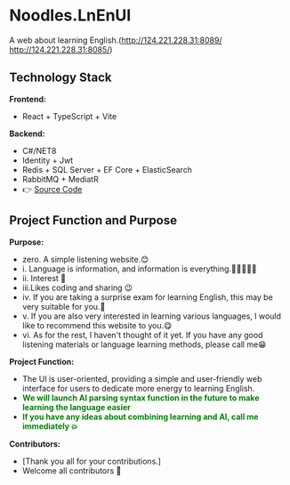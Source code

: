 # Noodles.LnEnUI
A web about learning English.(http://124.221.228.31:8089/  http://124.221.228.31:8085/)

## Technology Stack

**Frontend:**
  - React + TypeScript + Vite

**Backend:**

- C#/NET8
- Identity + Jwt
- Redis + SQL Server + EF Core + ElasticSearch
- RabbitMQ + MediatR
- 👉 [Source Code](https://github.com/SYYYanyangyu/Noodles.LnEn)

## Project Function and Purpose

**Purpose:**
  - zero.  A simple listening website.😊
  - i.  Language is information, and information is everything.👋👋🏻👋🏿
  - ii. Interest 🤣
  - iii.Likes coding and sharing 😉
  - iv. If you are taking a surprise exam for learning English, this may be very suitable for you.🤤
  - v.  If you are also very interested in learning various languages, I would like to recommend this website to you.😋
  - vi. As for the rest, I haven't thought of it yet. If you have any good listening materials or language learning methods, please call me😁 

**Project Function:**

  - The UI is user-oriented, providing a simple and user-friendly web interface for users to dedicate more energy to learning English.
  - <font color=#008000>**We will launch AI parsing syntax function in the future to make learning the language easier**</font>
  - <font color=#008000>**If you have any ideas about combining learning and AI, call me immediately 💥**</font>

**Contributors:**
  - [Thank you all for your contributions.]
  - Welcome all contributors 🥳
